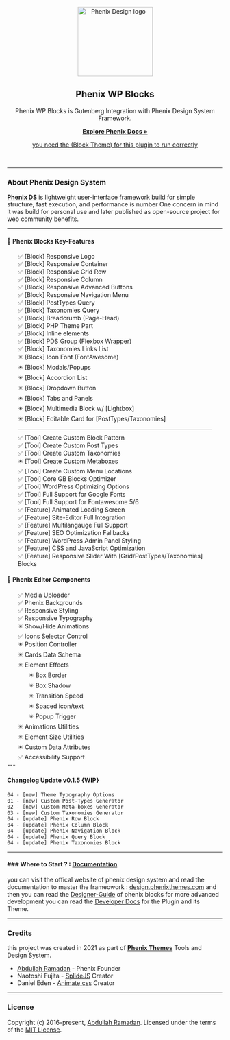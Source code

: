 <p align="center">
    <a href="https://design.phenixthemes.com">
        <img src="https://phenixthemes.com/pds-docs/wp-content/uploads/sites/2/2022/09/phenix-design-icon.svg"
            alt="Phenix Design logo" width="175" height="162">
    </a>
</p>

<h2 align="center">Phenix WP Blocks</h2>

<p align="center">Phenix WP Blocks is Gutenberg Integration with Phenix Design System Framework.</p>
<p align="center">
    <a href="https://phenixthemes.com/pds-docs"><strong>Explore Phenix Docs »</strong></a>
</p>
<p align="center">
    <a href="https://github.com/EngCode/phenix-wp">you need the (Block Theme) for this plugin to run correctly</a>
</p>

<p align="center">
    <img src="https://img.shields.io/badge/build-v0.1-blue.svg" alt="" />
    <img src="https://img.shields.io/github/languages/code-size/EngCode/phenix-blocks.svg" alt="" />
    <img src="https://img.shields.io/github/repo-size/EngCode/phenix-blocks.svg" alt="" />
    <img src="https://img.shields.io/github/issues/EngCode/phenix-blocks.svg" alt="" />
    <img src="https://img.shields.io/badge/wordpress-v5.9-blue.svg" alt="" />
    <img src="https://img.shields.io/badge/php->%3D7.4.1-blue.svg" alt="" />
</p>
</div>

---

### About Phenix Design System

**[Phenix DS](https://design.phenixthemes.com "About Phenix")** is lightweight user-interface framework build for simple
structure, fast execution, and performance is number One concern in mind it was build for personal use and later
published as open-source project for web community benefits.

---

#### 🚀 Phenix Blocks Key-Features

<ul style="list-style:none;padding:0;margin:0 25px;">
    <li>✅ [Block] Responsive Logo</li>
    <li>✅ [Block] Responsive Container</li>
    <li>✅ [Block] Responsive Grid Row</li>
    <li>✅ [Block] Responsive Column</li>
    <li>✅ [Block] Responsive Advanced Buttons</li>
    <li>✅ [Block] Responsive Navigation Menu</li>
    <li>✅ [Block] PostTypes Query</li>
    <li>✅ [Block] Taxonomies Query</li>
    <li>✅ [Block] Breadcrumb (Page-Head)</li>
    <li>✅ [Block] PHP Theme Part</li>
    <li>✅ [Block] Inline elements</li>
    <li>✅ [Block] PDS Group (Flexbox Wrapper)</li>
    <li>✅ [Block] Taxonomies Links List</li>
    <li>✴️ [Block] Icon Font (FontAwesome)</li>
    <li>✴️ [Block] Modals/Popups</li>
    <li>✴️ [Block] Accordion List</li>
    <li>✴️ [Block] Dropdown Button</li>
    <li>✴️ [Block] Tabs and Panels</li>
    <li>✴️ [Block] Multimedia Block w/ [Lightbox]</li>
    <li>✴️ [Block] Editable Card for [PostTypes/Taxonomies]</li>
    <li style="height:1px;background-color: #CCC; margin: 10px 0;"></li>
    <li>✅ [Tool] Create Custom Block Pattern</li>
    <li>✅ [Tool] Create Custom Post Types</li>
    <li>✅ [Tool] Create Custom Taxonomies</li>
    <li>✴️ [Tool] Create Custom Metaboxes</li>
    <li>✅ [Tool] Create Custom Menu Locations</li>
    <li>✅ [Tool] Core GB Blocks Optimizer</li>
    <li>✅ [Tool] WordPress Optimizing Options</li>
    <li>✅ [Tool] Full Support for Google Fonts</li>
    <li>✅ [Tool] Full Support for Fontawesome 5/6</li>
    <li>✅ [Feature] Animated Loading Screen</li>
    <li>✅ [Feature] Site-Editor Full Integration</li>
    <li>✅ [Feature] Multilangauge Full Support</li>
    <li>✅ [Feature] SEO Optimization Fallbacks</li>
    <li>✅ [Feature] WordPress Admin Panel Styling</li>
    <li>✅ [Feature] CSS and JavaScript Optimization</li>
    <li>✅ [Feature] Responsive Slider With [Grid/PostTypes/Taxonomies] Blocks</li>
</ul>

#### 🚀 Phenix Editor Components

<ul style="list-style:none;padding:0;margin:0 25px;">
    <li>✅ Media Uploader</li>
    <li>✅ Phenix Backgrounds</li>
    <li>✅ Responsive Styling</li>
    <li>✅ Responsive Typography</li>
    <li>✴️ Show/Hide Animations</li>
    <li>✅ Icons Selector Control</li>
    <li>✴️ Position Controller</li>
    <li>✴️ Cards Data Schema</li>
    <li>✴️ Element Effects
        <ul style="list-style:none;padding:0;margin:0 25px;">
            <li>✴️ Box Border</li>
            <li>✴️ Box Shadow</li>
            <li>✴️ Transition Speed</li>
            <li>✴️ Spaced icon/text</li>
            <li>✴️ Popup Trigger</li>
        </ul>
    </li>
    <li>✴️ Animations Utilities</li>
    <li>✴️ Element Size Utilities</li>
    <li>✴️ Custom Data Attributes</li>
    <li>✅ Accessibility Support</li>
</ul>
---

#### Changelog Update v0.1.5 {WIP}

```
04 - [new] Theme Typography Options
01 - [new] Custom Post-Types Generator
02 - [new] Custom Meta-boxes Generator
03 - [new] Custom Taxonomies Generator
04 - [update] Phenix Row Block
04 - [update] Phenix Column Block
04 - [update] Phenix Navigation Block
04 - [update] Phenix Query Block
04 - [update] Phenix Taxonomies Block
```

-----------------------

#### ### Where to Start ? : [Documentation](https://design.phenixthemes.com/wp-docs)

you can visit the offical website of phenix design system and read the documentation to master the frameowork :
[design.phenixthemes.com](https://design.phenixthemes.com) and then you can read the
[Designer-Guide](https://design.phenixthemes.com/wp-docs/designer) of phenix blocks for more advanced development you
can read the [Developer Docs](https://design.phenixthemes.com/wp-docs/developer) for the Plugin and its Theme.

---

### Credits

this project was created in 2021 as part of **[Phenix Themes](https://phenixthemes.com/ "https://phenixthemes.com")**
Tools and Design System.

- [Abdullah Ramadan](https://www.facebook.com/Eng.AbdallahPS) - Phenix Founder
- Naotoshi Fujita - [SplideJS]([](https://github.com/Splidejs/splide)) Creator
- Daniel Eden - [Animate.css](https://animate.style/) Creator

--------------------

### License

Copyright (c) 2016-present, [Abdullah Ramadan](https://www.facebook.com/Eng.AbdallahPS). Licensed under the terms of the
[MIT License](https://opensource.org/licenses/MIT).
